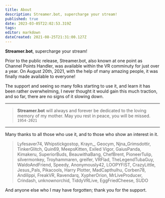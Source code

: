 ```yaml
---
title: About
description: Streamer.bot, supercharge your stream!
published: true
date: 2023-03-05T22:02:53.319Z
tags: 
editor: markdown
dateCreated: 2021-08-25T21:31:00.127Z
---
```


**Streamer.bot**, supercharge your stream!

Prior to the public release, Streamer.bot, also known at one point as Channel Points Handler, was available within the VR comminuty for just over a year.  On August 20th, 2021, with the help of many amazing people, it was finally made available to everyone!

The support and seeing so many folks starting to use it, and learn it has been rather overwhelming, I never thought it would gain this much traction, and so far, there are no signs of it slowing down.

---

> 	**Streamer.bot** will always and forever be dedicated to the loving memory of my mother.
> 	May you rest in peace, you will be missed.  `1954-2021`

---

Many thanks to all those who use it, and to those who show an interest in it.

> Lyfesaver74, Whipstickgostop, Krayn_, Geocym, Njna_Grimsdottir, TinkerGlitch, Quin69, MeepsKitten, Exiled Vigor, GaiusPanda, Kimakeru, SuperiorBuds, BeauwithaBang, ChefBrent, PioneerTulip, silvermonkey, Troyhammaren, greifer, VRFlad, TheLegendTubaGuy, WaldoAndFriend, Speedy, Anonymously42, LOOPYFIST, CrazyLittle, Jesus_Pals, Pikacools, Harry Plotter, MadCapthulhu, Corben78, Andilippi, FreakVR, Ravendarq, XypherOrion, MrLiveProducer, Crindash, unknownorchid, TiddyVRLive, EggFriedCheese, SUDO

And anyone else who I may have forgotten; thank you for the support.